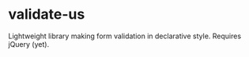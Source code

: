 # validate-us
Lightweight library making form validation in declarative style. Requires jQuery (yet).
